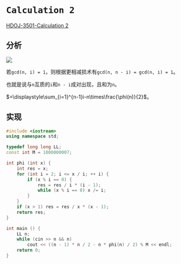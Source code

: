 # `Calculation 2`

[HDOJ-3501-Calculation 2](https://vjudge.net/problem/HDU-3501)

## 分析

![](/algorithm-blog/img/0070.png)

若`gcd(n, i) = 1`，则根据更相减损术有`gcd(n, n - i) = gcd(n, i) = 1`。

也就是说与`n`互质的`i`和`n - i`成对出现，且和为`n`。

$=\displaystyle\sum_{i=1}^{n-1}i-n\times\frac{\phi(n)}{2}$。

## 实现

```cpp
#include <iostream>
using namespace std;

typedef long long LL;
const int M = 1000000007;

int phi (int x) {
    int res = x;
    for (int i = 2; i <= x / i; ++ i) {
        if (x % i == 0) {
            res = res / i * (i - 1);
            while (x % i == 0) x /= i;
        }
    }
    if (x > 1) res = res / x * (x - 1);
    return res;
}

int main () {
    LL n;
    while (cin >> n && n)
        cout << ((n - 1) * n / 2 - n * phi(n) / 2) % M << endl;
    return 0;
}
```


